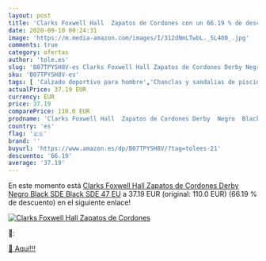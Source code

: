 ```yaml
---
layout: post
title: 'Clarks Foxwell Hall  Zapatos de Cordones con un 66.19 % de descuento'
date: 2020-09-10 00:24:31
image: 'https://m.media-amazon.com/images/I/312dNmLTwbL._SL400_.jpg'
comments: true
category: ofertas
author: 'tole.es'
slug: 'B07TPYSH8V-es Clarks Foxwell Hall Zapatos de Cordones Derby Negro Black...'
sku: 'B07TPYSH8V-es'
tags: [ 'Calzado deportivo para hombre','Chanclas y sandalias de piscina para hombre','Sandalias de vestir para hombre','Zapatillas y calzado deportivo para hombre','Zapatos','Zapatos para hombre','Zapatos y complementos','zapatos', ]
actualPrice: 37.19 EUR
currency: EUR
price: 37.19
comparePrice: 110.0 EUR
prodname: 'Clarks Foxwell Hall  Zapatos de Cordones Derby  Negro  Black SDE Black SDE   47 EU'
country: 'es'
flag: '🇪🇸'
brand: ''
buyurl: 'https://www.amazon.es/dp/B07TPYSH8V/?tag=tolees-21'
descuento: '66.19'
average: '37.19'
---
```


En este momento está [Clarks Foxwell Hall  Zapatos de Cordones Derby  Negro  Black SDE Black SDE   47 EU](https://www.amazon.es/dp/B07TPYSH8V/?tag=tolees-21) a 37.19 EUR (original: 110.0 EUR) (66.19 %  de descuento) en el siguiente enlace!

[![Clarks Foxwell Hall  Zapatos de Cordones](https://m.media-amazon.com/images/I/312dNmLTwbL._SL400_.jpg)](https://www.amazon.es/dp/B07TPYSH8V/?tag=tolees-21)

🔎:


[🛒 Aquí!!!](https://www.amazon.es/dp/B07TPYSH8V/?tag=tolees-21)
